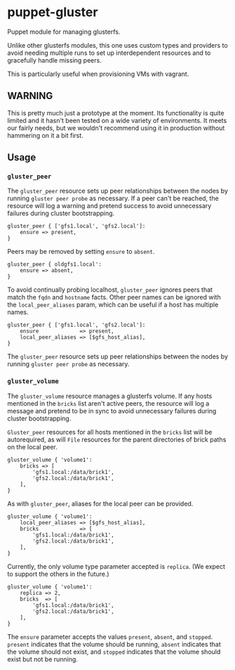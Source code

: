 # puppet-gluster

Puppet module for managing glusterfs.

Unlike other glusterfs modules, this one uses custom types and providers to
avoid needing multiple runs to set up interdependent resources and to
gracefully handle missing peers.

This is particularly useful when provisioning VMs with vagrant.

## WARNING

This is pretty much just a prototype at the moment. Its functionality is quite
limited and it hasn't been tested on a wide variety of environments. It meets
our fairly needs, but we wouldn't recommend using it in production without
hammering on it a bit first.


## Usage

### `gluster_peer`

The `gluster_peer` resource sets up peer relationships between the nodes by
running `gluster peer probe` as necessary. If a peer can't be reached, the
resource will log a warning and pretend success to avoid unnecessary failures
during cluster bootstrapping.

```puppet
gluster_peer { ['gfs1.local', 'gfs2.local']:
    ensure => present,
}
```

Peers may be removed by setting `ensure` to `absent`.

```puppet
gluster_peer { oldgfs1.local':
    ensure => absent,
}
```

To avoid continually probing localhost, `gluster_peer` ignores peers that match
the `fqdn` and `hostname` facts. Other peer names can be ignored with the
`local_peer_aliases` param, which can be useful if a host has multiple names.

```puppet
gluster_peer { ['gfs1.local', 'gfs2.local']:
    ensure             => present,
    local_peer_aliases => [$gfs_host_alias],
}
```

The `gluster_peer` resource sets up peer relationships between the nodes by
running `gluster peer probe` as necessary.


### `gluster_volume`

The `gluster_volume` resource manages a glusterfs volume. If any hosts
mentioned in the `bricks` list aren't active peers, the resource will log a
message and pretend to be in sync to avoid unnecessary failures during cluster
bootstrapping.

`Gluster_peer` resources for all hosts mentioned in the `bricks` list will be
autorequired, as will `File` resources for the parent directories of brick
paths on the local peer.

```
gluster_volume { 'volume1':
    bricks => [
        'gfs1.local:/data/brick1',
        'gfs2.local:/data/brick1',
    ],
}
```

As with `gluster_peer`, aliases for the local peer can be provided.

```
gluster_volume { 'volume1':
    local_peer_aliases => [$gfs_host_alias],
    bricks             => [
        'gfs1.local:/data/brick1',
        'gfs2.local:/data/brick1',
    ],
}
```

Currently, the only volume type parameter accepted is `replica`. (We expect to
support the others in the future.)

```
gluster_volume { 'volume1':
    replica => 2,
    bricks  => [
        'gfs1.local:/data/brick1',
        'gfs2.local:/data/brick1',
    ],
}
```

The `ensure` parameter accepts the values `present`, `absent`, and `stopped`.
`present` indicates that the volume should be running, `absent` indicates that
the volume should not exist, and `stopped` indicates that the volume should
exist but not be running.
